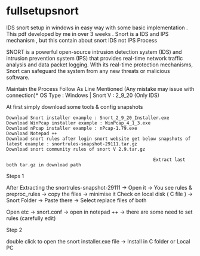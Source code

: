 # fullsetupsnort
IDS snort setup in windows in easy way with some basic implementation . This pdf developed by me in over 3 weeks . Snort is a IDS and IPS mechanism , but this contain about snort IDS not IPS Process

SNORT is a powerful open-source intrusion detection system (IDS) and intrusion prevention system (IPS) that provides real-time network traffic analysis and data packet logging. With its real-time protection mechanisms, Snort can safeguard the system from any new threats or malicious software. 

Maintain the Process Follow As Line Mentioned (Any mistake may issue with connection)*
                                                                                                OS Type : Windows | Snort V : 2_9_20 (Only IDS)

At first simply download some tools & config snapshots 

    Download Snort installer example : Snort_2_9_20_Installer.exe
    Download WinPcap installer example : WinPcap_4_1_3.exe
    Download nPcap installer example : nPcap-1.79.exe
    Download Notepad ++
    Download snort rules after login snort website get below snapshots of latest example : snortrules-snapshot-29111.tar.gz
    Download snort community rules of snort V 2.9.tar.gz

                                                           Extract last both tar.gz in download path

Steps 1

After Extracting the snortrules-snapshot-29111 ->
Open it ->
You see rules & preproc_rules -> copy the files -> minimise it
Check on local disk ( C file ) -> Snort Folder -> Paste there -> Select replace files of both

Open etc -> snort.conf -> open in notepad ++ -> there are some need to set rules (carefully edit) 




Step 2

double click to open the snort installer.exe file -> Install in C folder or Local PC  








